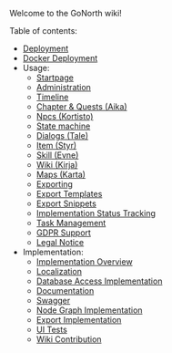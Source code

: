 Welcome to the GoNorth wiki!

Table of contents:
 * [Deployment](/steffendx/GoNorth/wiki/Deployment)
 * [Docker Deployment](/steffendx/GoNorth/wiki/Docker-Deployment)
 * Usage:
   * [Startpage](/steffendx/GoNorth/wiki/Startpage)
   * [Administration](/steffendx/GoNorth/wiki/Administration)
   * [Timeline](/steffendx/GoNorth/wiki/Timeline)
   * [Chapter & Quests (Aika)](/steffendx/GoNorth/wiki/Aika)
   * [Npcs (Kortisto)](/steffendx/GoNorth/wiki/Kortisto)
   * [State machine](/steffendx/GoNorth/wiki/State-Machine)
   * [Dialogs (Tale)](/steffendx/GoNorth/wiki/Tale)
   * [Item (Styr)](/steffendx/GoNorth/wiki/Styr)
   * [Skill (Evne)](/steffendx/GoNorth/wiki/Evne)
   * [Wiki (Kirja)](/steffendx/GoNorth/wiki/Kirja)
   * [Maps (Karta)](/steffendx/GoNorth/wiki/Karta)
   * [Exporting](/steffendx/GoNorth/wiki/Export)
   * [Export Templates](/steffendx/GoNorth/wiki/ExportTemplates)
   * [Export Snippets](/steffendx/GoNorth/wiki/Export-Snippets)
   * [Implementation Status Tracking](/steffendx/GoNorth/wiki/Implementation-Status-Tracking)
   * [Task Management](/steffendx/GoNorth/wiki/Task-Management)
   * [GDPR Support](/steffendx/GoNorth/wiki/Gdpr)
   * [Legal Notice](/steffendx/GoNorth/wiki/Legal-Notice)
 * Implementation:
   * [Implementation Overview](/steffendx/GoNorth/wiki/Implementation-Overview)
   * [Localization](/steffendx/GoNorth/wiki/Localization)
   * [Database Access Implementation](/steffendx/GoNorth/wiki/Database-Access-Implementation)
   * [Documentation](/steffendx/GoNorth/wiki/Documentation)
   * [Swagger](/steffendx/GoNorth/wiki/Swagger)
   * [Node Graph Implementation](/steffendx/GoNorth/wiki/Node-Graph-Implementation)
   * [Export Implementation](/steffendx/GoNorth/wiki/Export-Implementation)
   * [UI Tests](/steffendx/GoNorth/wiki/UI-Tests)
   * [Wiki Contribution](/steffendx/GoNorth/wiki/Wiki-Contribution)

